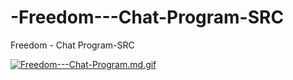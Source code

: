 # -Freedom---Chat-Program-SRC
 Freedom - Chat Program-SRC

[![Freedom---Chat-Program.md.gif](https://s10.gifyu.com/images/Freedom---Chat-Program.md.gif)](https://gifyu.com/image/SSUSf)

